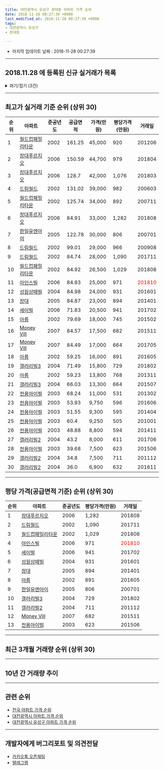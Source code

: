 ```yaml
---
title: 대전광역시 유성구 장대동 아파트 가격 순위
date: 2018-11-28 00:27:39 +0900
last_modified_at: 2018-11-28 00:27:39 +0900
tags:
- 대전광역시 유성구
- 장대동

---
```


* 마지막 업데이트 날짜 : 2018-11-28 00:27:39

---

## 2018.11.28 에 등록된 신규 실거래가 목록

<details>
<summary>펴기/접기 (3건)</summary>
<div markdown="1">

|아파트|준공년도|공급면적|가격(만원)|평당가격(만원)|거래일|
|---|---|---|---|---|---|
|[장대푸르지오](https://search.naver.com/search.naver?query=%EB%8C%80%EC%A0%84%EA%B4%91%EC%97%AD%EC%8B%9C+%EC%9C%A0%EC%84%B1%EA%B5%AC+%EC%9E%A5%EB%8C%80%EB%8F%99+%EC%9E%A5%EB%8C%80%ED%91%B8%EB%A5%B4%EC%A7%80%EC%98%A4)|2006|128.7|35,000|897|<span style="color:red">201811</span>|
|[월드컵패밀리타운](https://search.naver.com/search.naver?query=%EB%8C%80%EC%A0%84%EA%B4%91%EC%97%AD%EC%8B%9C+%EC%9C%A0%EC%84%B1%EA%B5%AC+%EC%9E%A5%EB%8C%80%EB%8F%99+%EC%9B%94%EB%93%9C%EC%BB%B5%ED%8C%A8%EB%B0%80%EB%A6%AC%ED%83%80%EC%9A%B4)|2002|125.74|30,000|787|<span style="color:red">201811</span>|
|[장대푸르지오](https://search.naver.com/search.naver?query=%EB%8C%80%EC%A0%84%EA%B4%91%EC%97%AD%EC%8B%9C+%EC%9C%A0%EC%84%B1%EA%B5%AC+%EC%9E%A5%EB%8C%80%EB%8F%99+%EC%9E%A5%EB%8C%80%ED%91%B8%EB%A5%B4%EC%A7%80%EC%98%A4)|2006|84.91|28,800|1,119|<span style="color:red">201810</span>|


</div>
</details>

---

## 최고가 실거래 기준 순위 (상위 30)


|순위|아파트|준공년도|공급면적|가격(만원)|평당가격(만원)|거래일|
|---|---|---|---|---|---|---|
|1|[월드컵패밀리타운](https://search.naver.com/search.naver?query=%EB%8C%80%EC%A0%84%EA%B4%91%EC%97%AD%EC%8B%9C+%EC%9C%A0%EC%84%B1%EA%B5%AC+%EC%9E%A5%EB%8C%80%EB%8F%99+%EC%9B%94%EB%93%9C%EC%BB%B5%ED%8C%A8%EB%B0%80%EB%A6%AC%ED%83%80%EC%9A%B4)|2002|161.25|45,000|920|201206|
|2|[장대푸르지오](https://search.naver.com/search.naver?query=%EB%8C%80%EC%A0%84%EA%B4%91%EC%97%AD%EC%8B%9C+%EC%9C%A0%EC%84%B1%EA%B5%AC+%EC%9E%A5%EB%8C%80%EB%8F%99+%EC%9E%A5%EB%8C%80%ED%91%B8%EB%A5%B4%EC%A7%80%EC%98%A4)|2006|150.59|44,700|979|201804|
|3|[장대푸르지오](https://search.naver.com/search.naver?query=%EB%8C%80%EC%A0%84%EA%B4%91%EC%97%AD%EC%8B%9C+%EC%9C%A0%EC%84%B1%EA%B5%AC+%EC%9E%A5%EB%8C%80%EB%8F%99+%EC%9E%A5%EB%8C%80%ED%91%B8%EB%A5%B4%EC%A7%80%EC%98%A4)|2006|128.7|42,000|1,076|201803|
|4|[드림월드](https://search.naver.com/search.naver?query=%EB%8C%80%EC%A0%84%EA%B4%91%EC%97%AD%EC%8B%9C+%EC%9C%A0%EC%84%B1%EA%B5%AC+%EC%9E%A5%EB%8C%80%EB%8F%99+%EB%93%9C%EB%A6%BC%EC%9B%94%EB%93%9C)|2002|131.02|39,000|982|200603|
|5|[월드컵패밀리타운](https://search.naver.com/search.naver?query=%EB%8C%80%EC%A0%84%EA%B4%91%EC%97%AD%EC%8B%9C+%EC%9C%A0%EC%84%B1%EA%B5%AC+%EC%9E%A5%EB%8C%80%EB%8F%99+%EC%9B%94%EB%93%9C%EC%BB%B5%ED%8C%A8%EB%B0%80%EB%A6%AC%ED%83%80%EC%9A%B4)|2002|125.74|34,000|892|200711|
|6|[장대푸르지오](https://search.naver.com/search.naver?query=%EB%8C%80%EC%A0%84%EA%B4%91%EC%97%AD%EC%8B%9C+%EC%9C%A0%EC%84%B1%EA%B5%AC+%EC%9E%A5%EB%8C%80%EB%8F%99+%EC%9E%A5%EB%8C%80%ED%91%B8%EB%A5%B4%EC%A7%80%EC%98%A4)|2006|84.91|33,000|1,282|201808|
|7|[한일유엔아이](https://search.naver.com/search.naver?query=%EB%8C%80%EC%A0%84%EA%B4%91%EC%97%AD%EC%8B%9C+%EC%9C%A0%EC%84%B1%EA%B5%AC+%EC%9E%A5%EB%8C%80%EB%8F%99+%ED%95%9C%EC%9D%BC%EC%9C%A0%EC%97%94%EC%95%84%EC%9D%B4)|2005|122.78|30,000|806|200701|
|8|[드림월드](https://search.naver.com/search.naver?query=%EB%8C%80%EC%A0%84%EA%B4%91%EC%97%AD%EC%8B%9C+%EC%9C%A0%EC%84%B1%EA%B5%AC+%EC%9E%A5%EB%8C%80%EB%8F%99+%EB%93%9C%EB%A6%BC%EC%9B%94%EB%93%9C)|2002|99.01|29,000|966|200908|
|9|[드림월드](https://search.naver.com/search.naver?query=%EB%8C%80%EC%A0%84%EA%B4%91%EC%97%AD%EC%8B%9C+%EC%9C%A0%EC%84%B1%EA%B5%AC+%EC%9E%A5%EB%8C%80%EB%8F%99+%EB%93%9C%EB%A6%BC%EC%9B%94%EB%93%9C)|2002|84.74|28,000|1,090|201711|
|10|[월드컵패밀리타운](https://search.naver.com/search.naver?query=%EB%8C%80%EC%A0%84%EA%B4%91%EC%97%AD%EC%8B%9C+%EC%9C%A0%EC%84%B1%EA%B5%AC+%EC%9E%A5%EB%8C%80%EB%8F%99+%EC%9B%94%EB%93%9C%EC%BB%B5%ED%8C%A8%EB%B0%80%EB%A6%AC%ED%83%80%EC%9A%B4)|2002|84.92|26,500|1,029|201808|
|11|[아인스빌](https://search.naver.com/search.naver?query=%EB%8C%80%EC%A0%84%EA%B4%91%EC%97%AD%EC%8B%9C+%EC%9C%A0%EC%84%B1%EA%B5%AC+%EC%9E%A5%EB%8C%80%EB%8F%99+%EC%95%84%EC%9D%B8%EC%8A%A4%EB%B9%8C)|2006|84.93|25,000|971|<span style="color:red">201810</span>|
|12|[성원상떼빌](https://search.naver.com/search.naver?query=%EB%8C%80%EC%A0%84%EA%B4%91%EC%97%AD%EC%8B%9C+%EC%9C%A0%EC%84%B1%EA%B5%AC+%EC%9E%A5%EB%8C%80%EB%8F%99+%EC%84%B1%EC%9B%90%EC%83%81%EB%96%BC%EB%B9%8C)|2004|84.98|24,000|931|201601|
|13|[장대](https://search.naver.com/search.naver?query=%EB%8C%80%EC%A0%84%EA%B4%91%EC%97%AD%EC%8B%9C+%EC%9C%A0%EC%84%B1%EA%B5%AC+%EC%9E%A5%EB%8C%80%EB%8F%99+%EC%9E%A5%EB%8C%80)|2005|84.87|23,000|894|201401|
|14|[세이빌](https://search.naver.com/search.naver?query=%EB%8C%80%EC%A0%84%EA%B4%91%EC%97%AD%EC%8B%9C+%EC%9C%A0%EC%84%B1%EA%B5%AC+%EC%9E%A5%EB%8C%80%EB%8F%99+%EC%84%B8%EC%9D%B4%EB%B9%8C)|2006|71.83|20,500|941|201702|
|15|[아름](https://search.naver.com/search.naver?query=%EB%8C%80%EC%A0%84%EA%B4%91%EC%97%AD%EC%8B%9C+%EC%9C%A0%EC%84%B1%EA%B5%AC+%EC%9E%A5%EB%8C%80%EB%8F%99+%EC%95%84%EB%A6%84)|2002|79.69|18,000|745|201502|
|16|[Money Vill](https://search.naver.com/search.naver?query=%EB%8C%80%EC%A0%84%EA%B4%91%EC%97%AD%EC%8B%9C+%EC%9C%A0%EC%84%B1%EA%B5%AC+%EC%9E%A5%EB%8C%80%EB%8F%99+Money+Vill)|2007|84.57|17,500|682|201511|
|17|[Money Vill](https://search.naver.com/search.naver?query=%EB%8C%80%EC%A0%84%EA%B4%91%EC%97%AD%EC%8B%9C+%EC%9C%A0%EC%84%B1%EA%B5%AC+%EC%9E%A5%EB%8C%80%EB%8F%99+Money+Vill)|2007|84.49|17,000|664|201705|
|18|[아름](https://search.naver.com/search.naver?query=%EB%8C%80%EC%A0%84%EA%B4%91%EC%97%AD%EC%8B%9C+%EC%9C%A0%EC%84%B1%EA%B5%AC+%EC%9E%A5%EB%8C%80%EB%8F%99+%EC%95%84%EB%A6%84)|2002|59.25|16,000|891|201605|
|19|[갤러리빌3](https://search.naver.com/search.naver?query=%EB%8C%80%EC%A0%84%EA%B4%91%EC%97%AD%EC%8B%9C+%EC%9C%A0%EC%84%B1%EA%B5%AC+%EC%9E%A5%EB%8C%80%EB%8F%99+%EA%B0%A4%EB%9F%AC%EB%A6%AC%EB%B9%8C3)|2004|71.49|15,800|729|201802|
|20|[아름](https://search.naver.com/search.naver?query=%EB%8C%80%EC%A0%84%EA%B4%91%EC%97%AD%EC%8B%9C+%EC%9C%A0%EC%84%B1%EA%B5%AC+%EC%9E%A5%EB%8C%80%EB%8F%99+%EC%95%84%EB%A6%84)|2002|59.23|13,800|768|201311|
|21|[갤러리빌3](https://search.naver.com/search.naver?query=%EB%8C%80%EC%A0%84%EA%B4%91%EC%97%AD%EC%8B%9C+%EC%9C%A0%EC%84%B1%EA%B5%AC+%EC%9E%A5%EB%8C%80%EB%8F%99+%EA%B0%A4%EB%9F%AC%EB%A6%AC%EB%B9%8C3)|2004|66.03|13,300|664|201507|
|22|[천용아이빌](https://search.naver.com/search.naver?query=%EB%8C%80%EC%A0%84%EA%B4%91%EC%97%AD%EC%8B%9C+%EC%9C%A0%EC%84%B1%EA%B5%AC+%EC%9E%A5%EB%8C%80%EB%8F%99+%EC%B2%9C%EC%9A%A9%EC%95%84%EC%9D%B4%EB%B9%8C)|2003|68.24|11,000|531|201302|
|23|[천용아이빌](https://search.naver.com/search.naver?query=%EB%8C%80%EC%A0%84%EA%B4%91%EC%97%AD%EC%8B%9C+%EC%9C%A0%EC%84%B1%EA%B5%AC+%EC%9E%A5%EB%8C%80%EB%8F%99+%EC%B2%9C%EC%9A%A9%EC%95%84%EC%9D%B4%EB%B9%8C)|2003|53.93|9,750|596|201606|
|24|[천용아이빌](https://search.naver.com/search.naver?query=%EB%8C%80%EC%A0%84%EA%B4%91%EC%97%AD%EC%8B%9C+%EC%9C%A0%EC%84%B1%EA%B5%AC+%EC%9E%A5%EB%8C%80%EB%8F%99+%EC%B2%9C%EC%9A%A9%EC%95%84%EC%9D%B4%EB%B9%8C)|2003|51.55|9,300|595|201404|
|25|[천용아이빌](https://search.naver.com/search.naver?query=%EB%8C%80%EC%A0%84%EA%B4%91%EC%97%AD%EC%8B%9C+%EC%9C%A0%EC%84%B1%EA%B5%AC+%EC%9E%A5%EB%8C%80%EB%8F%99+%EC%B2%9C%EC%9A%A9%EC%95%84%EC%9D%B4%EB%B9%8C)|2003|60.4|9,250|505|201001|
|26|[천용아이빌](https://search.naver.com/search.naver?query=%EB%8C%80%EC%A0%84%EA%B4%91%EC%97%AD%EC%8B%9C+%EC%9C%A0%EC%84%B1%EA%B5%AC+%EC%9E%A5%EB%8C%80%EB%8F%99+%EC%B2%9C%EC%9A%A9%EC%95%84%EC%9D%B4%EB%B9%8C)|2003|48.88|8,800|594|201411|
|27|[갤러리빌2](https://search.naver.com/search.naver?query=%EB%8C%80%EC%A0%84%EA%B4%91%EC%97%AD%EC%8B%9C+%EC%9C%A0%EC%84%B1%EA%B5%AC+%EC%9E%A5%EB%8C%80%EB%8F%99+%EA%B0%A4%EB%9F%AC%EB%A6%AC%EB%B9%8C2)|2004|43.2|8,000|611|201706|
|28|[천용아이빌](https://search.naver.com/search.naver?query=%EB%8C%80%EC%A0%84%EA%B4%91%EC%97%AD%EC%8B%9C+%EC%9C%A0%EC%84%B1%EA%B5%AC+%EC%9E%A5%EB%8C%80%EB%8F%99+%EC%B2%9C%EC%9A%A9%EC%95%84%EC%9D%B4%EB%B9%8C)|2003|39.68|7,500|623|201506|
|29|[갤러리빌2](https://search.naver.com/search.naver?query=%EB%8C%80%EC%A0%84%EA%B4%91%EC%97%AD%EC%8B%9C+%EC%9C%A0%EC%84%B1%EA%B5%AC+%EC%9E%A5%EB%8C%80%EB%8F%99+%EA%B0%A4%EB%9F%AC%EB%A6%AC%EB%B9%8C2)|2004|34.8|7,500|711|201112|
|30|[갤러리빌2](https://search.naver.com/search.naver?query=%EB%8C%80%EC%A0%84%EA%B4%91%EC%97%AD%EC%8B%9C+%EC%9C%A0%EC%84%B1%EA%B5%AC+%EC%9E%A5%EB%8C%80%EB%8F%99+%EA%B0%A4%EB%9F%AC%EB%A6%AC%EB%B9%8C2)|2004|36.0|6,900|632|201611|


---

## 평당 가격(공급면적 기준) 순위 (상위 30)


|순위|아파트|준공년도|평당가격(만원)|거래일|
|---|---|---|---|---|
|1|[장대푸르지오](https://search.naver.com/search.naver?query=%EB%8C%80%EC%A0%84%EA%B4%91%EC%97%AD%EC%8B%9C+%EC%9C%A0%EC%84%B1%EA%B5%AC+%EC%9E%A5%EB%8C%80%EB%8F%99+%EC%9E%A5%EB%8C%80%ED%91%B8%EB%A5%B4%EC%A7%80%EC%98%A4)|2006|1,282|201808|
|2|[드림월드](https://search.naver.com/search.naver?query=%EB%8C%80%EC%A0%84%EA%B4%91%EC%97%AD%EC%8B%9C+%EC%9C%A0%EC%84%B1%EA%B5%AC+%EC%9E%A5%EB%8C%80%EB%8F%99+%EB%93%9C%EB%A6%BC%EC%9B%94%EB%93%9C)|2002|1,090|201711|
|3|[월드컵패밀리타운](https://search.naver.com/search.naver?query=%EB%8C%80%EC%A0%84%EA%B4%91%EC%97%AD%EC%8B%9C+%EC%9C%A0%EC%84%B1%EA%B5%AC+%EC%9E%A5%EB%8C%80%EB%8F%99+%EC%9B%94%EB%93%9C%EC%BB%B5%ED%8C%A8%EB%B0%80%EB%A6%AC%ED%83%80%EC%9A%B4)|2002|1,029|201808|
|4|[아인스빌](https://search.naver.com/search.naver?query=%EB%8C%80%EC%A0%84%EA%B4%91%EC%97%AD%EC%8B%9C+%EC%9C%A0%EC%84%B1%EA%B5%AC+%EC%9E%A5%EB%8C%80%EB%8F%99+%EC%95%84%EC%9D%B8%EC%8A%A4%EB%B9%8C)|2006|971|<span style="color:red">201810</span>|
|5|[세이빌](https://search.naver.com/search.naver?query=%EB%8C%80%EC%A0%84%EA%B4%91%EC%97%AD%EC%8B%9C+%EC%9C%A0%EC%84%B1%EA%B5%AC+%EC%9E%A5%EB%8C%80%EB%8F%99+%EC%84%B8%EC%9D%B4%EB%B9%8C)|2006|941|201702|
|6|[성원상떼빌](https://search.naver.com/search.naver?query=%EB%8C%80%EC%A0%84%EA%B4%91%EC%97%AD%EC%8B%9C+%EC%9C%A0%EC%84%B1%EA%B5%AC+%EC%9E%A5%EB%8C%80%EB%8F%99+%EC%84%B1%EC%9B%90%EC%83%81%EB%96%BC%EB%B9%8C)|2004|931|201601|
|7|[장대](https://search.naver.com/search.naver?query=%EB%8C%80%EC%A0%84%EA%B4%91%EC%97%AD%EC%8B%9C+%EC%9C%A0%EC%84%B1%EA%B5%AC+%EC%9E%A5%EB%8C%80%EB%8F%99+%EC%9E%A5%EB%8C%80)|2005|894|201401|
|8|[아름](https://search.naver.com/search.naver?query=%EB%8C%80%EC%A0%84%EA%B4%91%EC%97%AD%EC%8B%9C+%EC%9C%A0%EC%84%B1%EA%B5%AC+%EC%9E%A5%EB%8C%80%EB%8F%99+%EC%95%84%EB%A6%84)|2002|891|201605|
|9|[한일유엔아이](https://search.naver.com/search.naver?query=%EB%8C%80%EC%A0%84%EA%B4%91%EC%97%AD%EC%8B%9C+%EC%9C%A0%EC%84%B1%EA%B5%AC+%EC%9E%A5%EB%8C%80%EB%8F%99+%ED%95%9C%EC%9D%BC%EC%9C%A0%EC%97%94%EC%95%84%EC%9D%B4)|2005|806|200701|
|10|[갤러리빌3](https://search.naver.com/search.naver?query=%EB%8C%80%EC%A0%84%EA%B4%91%EC%97%AD%EC%8B%9C+%EC%9C%A0%EC%84%B1%EA%B5%AC+%EC%9E%A5%EB%8C%80%EB%8F%99+%EA%B0%A4%EB%9F%AC%EB%A6%AC%EB%B9%8C3)|2004|729|201802|
|11|[갤러리빌2](https://search.naver.com/search.naver?query=%EB%8C%80%EC%A0%84%EA%B4%91%EC%97%AD%EC%8B%9C+%EC%9C%A0%EC%84%B1%EA%B5%AC+%EC%9E%A5%EB%8C%80%EB%8F%99+%EA%B0%A4%EB%9F%AC%EB%A6%AC%EB%B9%8C2)|2004|711|201112|
|12|[Money Vill](https://search.naver.com/search.naver?query=%EB%8C%80%EC%A0%84%EA%B4%91%EC%97%AD%EC%8B%9C+%EC%9C%A0%EC%84%B1%EA%B5%AC+%EC%9E%A5%EB%8C%80%EB%8F%99+Money+Vill)|2007|682|201511|
|13|[천용아이빌](https://search.naver.com/search.naver?query=%EB%8C%80%EC%A0%84%EA%B4%91%EC%97%AD%EC%8B%9C+%EC%9C%A0%EC%84%B1%EA%B5%AC+%EC%9E%A5%EB%8C%80%EB%8F%99+%EC%B2%9C%EC%9A%A9%EC%95%84%EC%9D%B4%EB%B9%8C)|2003|623|201506|


---

## 최근 3개월 거래량 순위 (상위 30)


<div style="width:100%;">
    <canvas id="deal_count_ranking" height="250"></canvas>
</div>


<script>
new Chart(document.getElementById("deal_count_ranking"), {
    type: 'horizontalBar',
    data: {
        labels: ['월드컵패밀리타운', '장대푸르지오', '드림월드', '한일유엔아이', '갤러리빌3', '아인스빌'],
        datasets: [{
            label: '실거래 수',
            data: [15, 11, 8, 1, 1, 1],
            borderColor: "rgba(255, 0, 128, 1)",
            backgroundColor: "rgba(255, 0, 128, 0.5)",
            fill: false,
        }]
    },
    options: {
        responsive: true,
        title: {
            display: true,
            text: '최근 3개월 거래량 순위'
        },
        tooltips: {
            mode: 'index',
            intersect: false,
            callbacks: {
                title: function(tooltipItems, data) {
                    return "실거래 수:";
                },
                label: function(tooltipItem, data) {
                    return data.labels[tooltipItem.index] + ": " + tooltipItem.xLabel;
                }
            }
        },
        hover: {
            mode: 'nearest',
            intersect: true
        },
        scales: {
            xAxes: [{
                display: true,
                scaleLabel: {
                    display: true,
                    labelString: '실거래 수'
                },
                ticks: {
                    suggestedMin: 0,
                }
            }],
            yAxes: [{
                display: true,
                ticks: {
                    autoSkip: false,
                    callback: function(value, index, values) {
                        if (value.length > 15)
                            return value.substr(0, 13) + "...";
                        else
                            return value;
                    }
                },
                scaleLabel: {
                    display: false,
                }
            }]
        }
    }
});

</script>


---

## 10년 간 거래량 추이


<div style="width:100%;">
    <canvas id="deal_progress" height="250"></canvas>
</div>

<script>
new Chart(document.getElementById("deal_progress"), {
    type: 'line',
    data: {
        labels: ['200811','200812','200901','200902','200903','200904','200905','200906','200907','200908','200909','200910','200911','200912','201001','201002','201003','201004','201005','201006','201007','201008','201009','201010','201011','201012','201101','201102','201103','201104','201105','201106','201107','201108','201109','201110','201111','201112','201201','201202','201203','201204','201205','201206','201207','201208','201209','201210','201211','201212','201301','201302','201303','201304','201305','201306','201307','201308','201309','201310','201311','201312','201401','201402','201403','201404','201405','201406','201407','201408','201409','201410','201411','201412','201501','201502','201503','201504','201505','201506','201507','201508','201509','201510','201511','201512','201601','201602','201603','201604','201605','201606','201607','201608','201609','201610','201611','201612','201701','201702','201703','201704','201705','201706','201707','201708','201709','201710','201711','201712','201801','201802','201803','201804','201805','201806','201807','201808','201809','201810','201811'],
        datasets: [{
            label: '실거래 수',
            pointRadius: 1,
            data: [6, 7, 7, 17, 18, 17, 16, 25, 22, 25, 22, 12, 17, 18, 19, 10, 15, 12, 13, 15, 7, 15, 15, 20, 21, 23, 37, 23, 19, 14, 20, 20, 19, 16, 13, 13, 13, 13, 8, 12, 8, 10, 8, 3, 3, 1, 20, 11, 17, 21, 10, 20, 16, 8, 25, 20, 10, 9, 21, 17, 19, 20, 17, 11, 14, 14, 13, 4, 11, 9, 10, 13, 12, 7, 17, 12, 20, 10, 9, 11, 12, 11, 13, 18, 20, 17, 12, 12, 17, 18, 8, 18, 7, 11, 12, 27, 18, 20, 10, 23, 15, 13, 13, 16, 13, 13, 8, 7, 17, 15, 20, 14, 8, 11, 6, 11, 11, 10, 15, 15, 7],
            borderColor: "rgba(255, 201, 14, 1)",
            backgroundColor: "rgba(255, 201, 14, 0.5)",
            fill: true,
        }]
    },
    options: {
        responsive: true,
        title: {
            display: true,
            text: '10년간 거래량 추이'
        },
        tooltips: {
            mode: 'index',
            intersect: false,
        },
        hover: {
            mode: 'nearest',
            intersect: true
        },
        scales: {
            xAxes: [{
                display: true,
                scaleLabel: {
                    display: true,
                    labelString: '년/월'
                }
            }],
            yAxes: [{
                display: true,
                ticks: {
                    suggestedMin: 0,
                },
                scaleLabel: {
                    display: true,
                    labelString: '실거래 수'
                }
            }]
        }
    }
});

</script>


---

## 관련 순위

- [전국 아파트 가격 순위](https://inasie.github.io/apt-ranking/전국)
- [대전광역시 아파트 가격 순위](https://inasie.github.io/apt-ranking/대전광역시)
- [대전광역시 유성구 아파트 가격 순위](https://inasie.github.io/apt-ranking/대전광역시-유성구)


---

## 개발자에게 버그리포트 및 의견전달

- [카카오톡 오픈채팅](https://open.kakao.com/o/gLJUAP4)
- [텔레그램](https://t.me/inasie)

